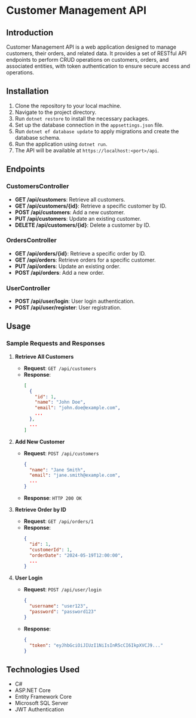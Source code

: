# Customer Management API

## Introduction
Customer Management API is a web application designed to manage customers, their orders, and related data. It provides a set of RESTful API endpoints to perform CRUD operations on customers, orders, and associated entities, with token authentication to ensure secure access and operations.

## Installation
1. Clone the repository to your local machine.
2. Navigate to the project directory.
3. Run `dotnet restore` to install the necessary packages.
4. Set up the database connection in the `appsettings.json` file.
5. Run `dotnet ef database update` to apply migrations and create the database schema.
6. Run the application using `dotnet run`.
7. The API will be available at `https://localhost:<port>/api`.

## Endpoints
### CustomersController
- **GET /api/customers**: Retrieve all customers.
- **GET /api/customers/{id}**: Retrieve a specific customer by ID.
- **POST /api/customers**: Add a new customer.
- **PUT /api/customers**: Update an existing customer.
- **DELETE /api/customers/{id}**: Delete a customer by ID.

### OrdersController
- **GET /api/orders/{id}**: Retrieve a specific order by ID.
- **GET /api/orders**: Retrieve orders for a specific customer.
- **PUT /api/orders**: Update an existing order.
- **POST /api/orders**: Add a new order.

### UserController
- **POST /api/user/login**: User login authentication.
- **POST /api/user/register**: User registration.

## Usage
### Sample Requests and Responses
1. **Retrieve All Customers**
   - **Request**: `GET /api/customers`
   - **Response**: 
     ```json
     [
       {
         "id": 1,
         "name": "John Doe",
         "email": "john.doe@example.com",
         ...
       },
       ...
     ]
     ```

2. **Add New Customer**
   - **Request**: `POST /api/customers`
     ```json
     {
       "name": "Jane Smith",
       "email": "jane.smith@example.com",
       ...
     }
     ```
   - **Response**: `HTTP 200 OK`

3. **Retrieve Order by ID**
   - **Request**: `GET /api/orders/1`
   - **Response**:
     ```json
     {
       "id": 1,
       "customerId": 1,
       "orderDate": "2024-05-19T12:00:00",
       ...
     }
     ```

4. **User Login**
   - **Request**: `POST /api/user/login`
     ```json
     {
       "username": "user123",
       "password": "password123"
     }
     ```
   - **Response**: 
     ```json
     {
       "token": "eyJhbGciOiJIUzI1NiIsInR5cCI6IkpXVCJ9..."
     }
     ```

## Technologies Used
- C#
- ASP.NET Core
- Entity Framework Core
- Microsoft SQL Server
- JWT Authentication

